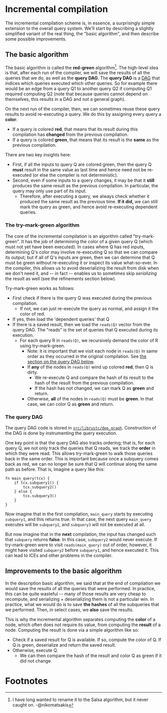 # Incremental compilation

The incremental compilation scheme is, in essence, a surprisingly
simple extension to the overall query system. We'll start by describing
a slightly simplified variant of the real thing, the "basic algorithm", and then describe
some possible improvements.

## The basic algorithm

The basic algorithm is
called the **red-green** algorithm[^salsa]. The high-level idea is
that, after each run of the compiler, we will save the results of all
the queries that we do, as well as the **query DAG**. The
**query DAG** is a [DAG] that indices which queries executed which
other queries. So for example there would be an edge from a query Q1
to another query Q2 if computing Q1 required computing Q2 (note that
because queries cannot depend on themselves, this results in a DAG and
not a general graph).

[DAG]: https://en.wikipedia.org/wiki/Directed_acyclic_graph

On the next run of the compiler, then, we can sometimes reuse these
query results to avoid re-executing a query. We do this by assigning
every query a **color**:

- If a query is colored **red**, that means that its result during
  this compilation has **changed** from the previous compilation.
- If a query is colored **green**, that means that its result is
  the **same** as the previous compilation.

There are two key insights here:

- First, if all the inputs to query Q are colored green, then the
  query Q **must** result in the same value as last time and hence
  need not be re-executed (or else the compiler is not deterministic).
- Second, even if some inputs to a query changes, it may be that it
  **still** produces the same result as the previous compilation. In
  particular, the query may only use part of its input.
  - Therefore, after executing a query, we always check whether it
    produced the same result as the previous time. **If it did,** we
    can still mark the query as green, and hence avoid re-executing
    dependent queries.
    
### The try-mark-green algorithm

The core of the incremental compilation is an algorithm called
"try-mark-green". It has the job of determining the color of a given
query Q (which must not yet have been executed). In cases where Q has
red inputs, determining Q's color may involve re-executing Q so that
we can compare its output; but if all of Q's inputs are green, then we
can determine that Q must be green without re-executing it or inspect
its value what-so-ever. In the compiler, this allows us to avoid
deserializing the result from disk when we don't need it, and -- in
fact -- enables us to sometimes skip *serializing* the result as well
(see the refinements section below).

Try-mark-green works as follows:

- First check if there is the query Q was executed during the previous
  compilation.
  - If not, we can just re-execute the query as normal, and assign it the
    color of red.
- If yes, then load the 'dependent queries' that Q 
- If there is a saved result, then we load the `reads(Q)` vector from the
  query DAG. The "reads" is the set of queries that Q executed during
  its execution.
  - For each query R in `reads(Q)`, we recursively demand the color
    of R using try-mark-green.
    - Note: it is important that we visit each node in `reads(Q)` in same order
      as they occurred in the original compilation. See [the section on the query DAG below](#dag).
    - If **any** of the nodes in `reads(Q)` wind up colored **red**, then Q is dirty.
      - We re-execute Q and compare the hash of its result to the hash of the result
        from the previous compilation.
      - If the hash has not changed, we can mark Q as **green** and return.
    - Otherwise, **all** of the nodes in `reads(Q)` must be **green**. In that case,
      we can color Q as **green** and return.

<a name="dag">

### The query DAG

The query DAG code is stored in
[`src/librustc/dep_graph`][dep_graph]. Construction of the DAG is done
by instrumenting the query execution. 

One key point is that the query DAG also tracks ordering; that is, for
each query Q, we not only track the queries that Q reads, we track the
**order** in which they were read.  This allows try-mark-green to walk
those queries back in the same order. This is important because once a subquery comes back as red,
we can no longer be sure that Q will continue along the same path as before.
That is, imagine a query like this:

```rust,ignore
fn main_query(tcx) {
    if tcx.subquery1() {
        tcx.subquery2()
    } else {
        tcx.subquery3()
    }
}
```

Now imagine that in the first compilation, `main_query` starts by
executing `subquery1`, and this returns true. In that case, the next
query `main_query` executes will be `subquery2`, and `subquery3` will
not be executed at all.

But now imagine that in the **next** compilation, the input has
changed such that `subquery` returns **false**. In this case, `subquery2` would never
execute. If try-mark-green were to visit `reads(main_query)` out of order,
however, it might have visited `subquery2` before `subquery1`, and hence executed it.
This can lead to ICEs and other problems in the compiler.

[dep_graph]: https://github.com/rust-lang/rust/tree/master/src/librustc/dep_graph

## Improvements to the basic algorithm

In the description basic algorithm, we said that at the end of
compilation we would save the results of all the queries that were
performed.  In practice, this can be quite wasteful -- many of those
results are very cheap to recompute, and serializing + deserializing
them is not a particular win. In practice, what we would do is to save
**the hashes** of all the subqueries that we performed. Then, in select cases,
we **also** save the results.

This is why the incremental algorithm separates computing the
**color** of a node, which often does not require its value, from
computing the **result** of a node. Computing the result is done via a simple algorithm
like so:

- Check if a saved result for Q is available. If so, compute the color of Q.
  If Q is green, deserialize and return the saved result.
- Otherwise, execute Q.
  - We can then compare the hash of the result and color Q as green if
    it did not change.

# Footnotes

[^salsa]: I have long wanted to rename it to the Salsa algorithm, but it never caught on. -@nikomatsakis
